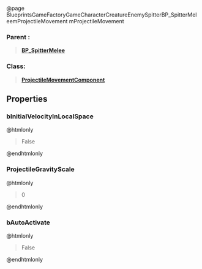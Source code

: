 @page BlueprintsGameFactoryGameCharacterCreatureEnemySpitterBP_SpitterMeleemProjectileMovement mProjectileMovement
### Parent :
<b><a href="_blueprints_game_factory_game_character_creature_enemy_spitter_b_p__spitter_melee.html"><blockquote>BP_SpitterMelee</blockquote></a></b>
### Class:
<b><a href="_class_script_projectile_movement_component.html"><blockquote>ProjectileMovementComponent</blockquote></a></b>
## Properties
### bInitialVelocityInLocalSpace
@htmlonly
<blockquote>False</blockquote>
@endhtmlonly

### ProjectileGravityScale
@htmlonly
<blockquote>0</blockquote>
@endhtmlonly

### bAutoActivate
@htmlonly
<blockquote>False</blockquote>
@endhtmlonly

